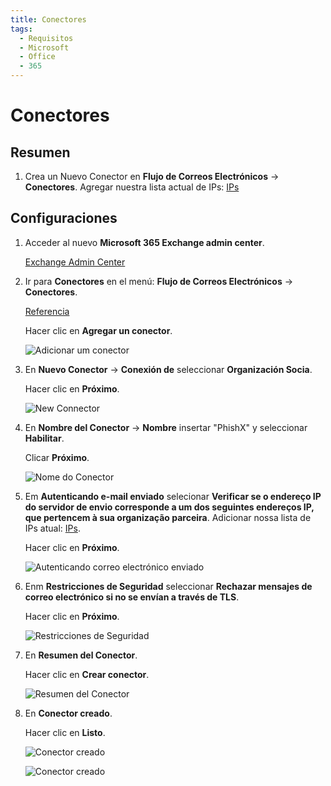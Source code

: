 ```yaml
---
title: Conectores
tags:
  - Requisitos
  - Microsoft
  - Office
  - 365
---
```

# Conectores

## Resumen

1. Crea un Nuevo Conector en **Flujo de Correos Electrónicos** -> **Conectores**. Agregar nuestra lista actual de IPs: [IPs](../ips.html#separado-por-linhas)

## Configuraciones

1. Acceder al nuevo **Microsoft 365 Exchange admin center**.

   [Exchange Admin Center](https://admin.exchange.microsoft.com/#/homepage)

2. Ir para **Conectores** en el menú: **Flujo de Correos Electrónicos** -> **Conectores**.

   [Referencia](https://docs.microsoft.com/pt-br/exchange/mail-flow-best-practices/use-connectors-to-configure-mail-flow/use-connectors-to-configure-mail-flow)

   Hacer clic en **Agregar un conector**.

   ![Adicionar um conector](https://cdn.phishx.io/phishx-docs/images/microsoft_365_02.webp)

3. En **Nuevo Conector** -> **Conexión de** seleccionar **Organización Socia**.

   Hacer clic en **Próximo**.

   ![New Connector](https://cdn.phishx.io/phishx-docs/images/microsoft_365_03.webp)

4. En **Nombre del Conector** -> **Nombre** insertar "PhishX" y seleccionar **Habilitar**.

   Clicar **Próximo**.

   ![Nome do Conector](https://cdn.phishx.io/phishx-docs/images/microsoft_365_04.webp)

5. Em **Autenticando e-mail enviado** selecionar **Verificar se o endereço IP do servidor de envio corresponde a um dos seguintes endereços IP, que pertencem à sua organização parceira**. Adicionar nossa lista de IPs atual: [IPs](../ips.html#separado-por-linhas).

   Hacer clic en **Próximo**.

   ![Autenticando correo electrónico enviado](https://cdn.phishx.io/phishx-docs/images/microsoft_365_05.webp)

6. Enm **Restricciones de Seguridad** seleccionar **Rechazar mensajes de correo electrónico si no se envían a través de TLS**.

   Hacer clic en **Próximo**.

   ![Restricciones de Seguridad](https://cdn.phishx.io/phishx-docs/images/microsoft_365_06.webp)

7. En **Resumen del Conector**.

   Hacer clic en **Crear conector**.

   ![Resumen del Conector](https://cdn.phishx.io/phishx-docs/images/microsoft_365_07.webp)

8. En **Conector creado**.

   Hacer clic en **Listo**.

   ![Conector creado](https://cdn.phishx.io/phishx-docs/images/microsoft_365_08.webp)

   ![Conector creado](https://cdn.phishx.io/phishx-docs/images/microsoft_365_09.webp)
